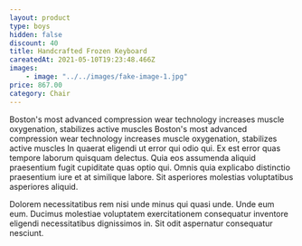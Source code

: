 ```yaml
---
layout: product
type: boys
hidden: false
discount: 40
title: Handcrafted Frozen Keyboard
careatedAt: 2021-05-10T19:23:48.466Z
images:
    - image: "../../images/fake-image-1.jpg"
price: 867.00
category: Chair
---
```

Boston's most advanced compression wear technology increases muscle oxygenation, stabilizes active muscles
Boston's most advanced compression wear technology increases muscle oxygenation, stabilizes active muscles
In quaerat eligendi ut error qui odio qui. Ex est error quas tempore laborum quisquam delectus. Quia eos assumenda aliquid praesentium fugit cupiditate quas optio qui. Omnis quia explicabo distinctio praesentium iure et at similique labore. Sit asperiores molestias voluptatibus asperiores aliquid.
 Dolorem necessitatibus rem nisi unde minus qui quasi unde. Unde eum eum. Ducimus molestiae voluptatem exercitationem consequatur inventore eligendi necessitatibus dignissimos in. Sit odit aspernatur consequatur nesciunt.
